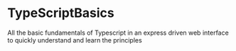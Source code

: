 # TypeScriptBasics
All the basic fundamentals of Typescript in an express driven web interface to quickly understand and learn the principles
